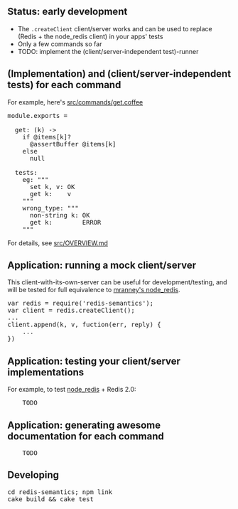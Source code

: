
## Status: early development

* The <code>.createClient</code> client/server works and can be used to replace (Redis + the node_redis client) in your apps' tests
* Only a few commands so far
* TODO: implement the (client/server-independent test)-runner

## (Implementation) and (client/server-independent tests) for each command

For example, here's [src/commands/get.coffee](https://github.com/andrewschaaf/redis-semantics/blob/master/src/commands/get.coffee)
<pre>
module.exports =
  
  get: (k) ->
    if @items[k]?
      @assertBuffer @items[k]
    else
      null
  
  tests:
    eg: """
      set k, v: OK
      get k:    v
    """
    wrong_type: """
      non-string k: OK
      get k:        ERROR
    """
</pre>

For details, see [src/OVERVIEW.md](https://github.com/andrewschaaf/redis-semantics/blob/master/src/OVERVIEW.md)


## Application: running a mock client/server

This client-with-its-own-server can be useful for development/testing, and will be tested for full equivalence to [mranney's node_redis](https://github.com/mranney/node_redis).

<pre>
var redis = require('redis-semantics');
var client = redis.createClient();
...
client.append(k, v, fuction(err, reply) {
    ...
})
</pre>

## Application: testing your client/server implementations

For example, to test [node_redis](https://github.com/mranney/node_redis) + Redis 2.0:

<pre>
    TODO
</pre>

## Application: generating awesome documentation for each command

<pre>
    TODO
</pre>

## Developing
<pre>
cd redis-semantics; npm link
cake build &amp;&amp; cake test
</pre>